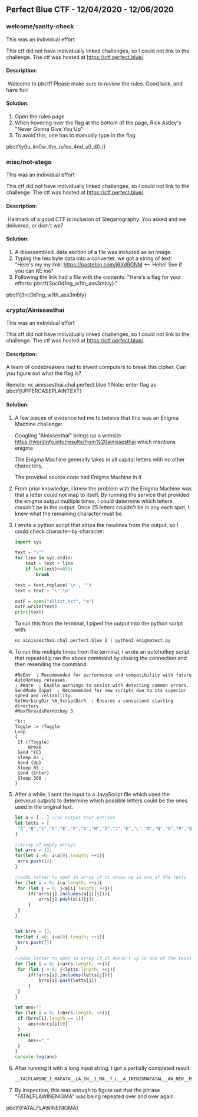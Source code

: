## Perfect Blue CTF - 12/04/2020 - 12/06/2020

### welcome/sanity-check

This was an individual effort

This ctf did not have individually linked challenges, so I could not link to the challenge. The ctf was hosted at https://ctf.perfect.blue/.

#### Description:

​	Welcome to pbctf! Please make sure to review the rules. Good luck, and have fun!

#### Solution:

1. Open the rules page
2. When hovering over the flag at the bottom of the page, Rick Astley's "Never Gonna Give You Up"
3. To avoid this, one has to manually type in the flag

pbctf{y0u_kn0w_the_ru1es_4nd_s0_d0_i}



### misc/not-stego

This was an individual effort

This ctf did not have individually linked challenges, so I could not link to the challenge. The ctf was hosted at https://ctf.perfect.blue/.

#### Description:

​	Hallmark of a good CTF is inclusion of Steganography. You asked and we delivered, or didn't we?

#### Solution:

1. A disassembled .data section of a file was included as an image. 
2. Typing the hex byte data into a converter, we got a string of text: "Here's my my link: https://pastebin.com/j6Xd9GNM  <-- Hehe! See if you can RE me"
3. Following the link had a file with the contents: "Here's a flag for your efforts: pbctf{3nc0d1ng_w1th_ass3mbly}."

pbctf{3nc0d1ng_w1th_ass3mbly}



### crypto/Ainissesthai

This was an individual effort

This ctf did not have individually linked challenges, so I could not link to the challenge. The ctf was hosted at https://ctf.perfect.blue/.

#### Description:

A team of codebreakers had to invent computers to break this cipher. Can you figure out what the flag is?

Remote: nc ainissesthai.chal.perfect.blue 1
Note: enter flag as pbctf{UPPERCASEPLAINTEXT}

#### Solution:

1. A few pieces of evidence led me to beleive that this was an Enigma Machine challenge:

   Googling "Ainissesthai" brings up a website https://wordinfo.info/results/from%20ainissesthai which mentions enigma

   The Enigma Machine generally takes in all capital letters with no other characters, 

   The provided source code had Enigma Machine in it

2. From prior knowledge, I knew the problem with the Enigma Machine was that a letter could not map to itself. By running the service that provided the enigma output multiple times, I could determine which letters *couldn't* be in the output. Once 25 letters couldn't be in any each spot, I knew what the remaining character must be. 

3. I wrote a python script that strips the newlines from the output, so I could check character-by-character:

   ```python
   import sys
   
   text = "\""
   for line in sys.stdin:
       text = text + line
       if len(text)>=899:
           break
   
   text = text.replace('\n', '')
   text = text + "\",\n"
   
   outF = open("alltxt.txt", "a")
   outF.write(text)
   print(text)
   
   ```

   To run this from the terminal, I piped the output into the python script with:

   ```bash
   nc ainissesthai.chal.perfect.blue 1 | python3 enigmatext.py
   ```

4. To run this multiple times from the terminal, I wrote an autohotkey script that repeatedly ran the above command by closing the connection and then resending the command:

   ```autohotkey
   #NoEnv  ; Recommended for performance and compatibility with future AutoHotkey releases.
   ; #Warn  ; Enable warnings to assist with detecting common errors.
   SendMode Input  ; Recommended for new scripts due to its superior speed and reliability.
   SetWorkingDir %A_ScriptDir%  ; Ensures a consistent starting directory.
   #MaxThreadsPerHotkey 3
   
   ^k::
   Toggle := !Toggle
   Loop
   {
   	If (!Toggle)
   		Break
   	Send ^{C}
   	Sleep 83 ;
   	Send {Up}
   	Sleep 83 ; 
   	Send {Enter}
   	Sleep 500 ; 
   }
   ```

5. After a while, I sent the input to a JavaScript file which used the previous outputs to determine which possible letters could be the ones used in the original text.

   ```javascript
   let a = [...] //nc output text entries
   let letts = [
   	"A","B","C","D","E","F","G","H","I","J","K","L","M","N","O","P","Q","R","S","T","U","V","W","X","Y","Z"
   ]
   
   //Array of empty arrays
   let arrs = [];
   for(let i =0; i<a[0].length; ++i){
   	arrs.push([])
   }
   
   //adds letter to spot in array if it shows up in one of the texts
   for (let i = 0; i<a.length; ++i){
   	for (let j = 0; j<a[i].length; ++j){
   		if(!arrs[j].includes(a[i][j])){
   			arrs[j].push(a[i][j])
   		}
   	}
   }
   
   
   let brrs = [];
   for(let i =0; i<a[0].length; ++i){
   	brrs.push([])
   }
   
   //adds letter to spot in array if it doesn't up in one of the texts
   for (let i = 0; i<arrs.length; ++i){
   	for (let j = 0; j<letts.length; ++j){
   		if(!arrs[i].includes(letts[j])){
   			brrs[i].push(letts[j])
   		}
   	}
   }
   
   let ans=""
   for (let i = 0; i<brrs.length; ++i){
   	if (brrs[i].length == 1){
   		ans+=brrs[i][0]
   	}
   	else{
   		ans+="_"
   	}
   }
   console.log(ans)
   
   ```

6. After running it with a long input string, I got a partially completed result:

   ```txt
   __TALFLAWINE_I_MAFATA__LA_IN__I_MA__T_L__A_INENIGMAFATAL__AW_NEN__M_FA_ALFLAW_NENIGMA_AT_LF_A_INE_I_MA____LFLA__NE_IGMAFA_ALFLAWINE__GMA_ATALFLA__N_NI_M_F_TALF_AW____I__AFA_A_FL_W__ENIG_A__TALF_A_IN__I_MAF_TA_FL_WIN_NIG_AFATALFLA_I_E__GMAFATALF_AW_NE_IG_A____LF_A__NENIG_AFATAL_LAW_N_NI_MA__TA__LA_INEN_GMAFATAL_LAW__EN__M__AT___LAWINENIGMA__TALFLA_I___I_M____ALFLAWINENI_MA___ALF_AWIN_NIG_AFATA__LAWINENIGM_FATALFLAW_N_NIGM___T__FLAWI__NIG__FAT_L__A__NENI_M_FATAL___W__ENI_MAFA__L_LAWINE_I_MAF_T_LF___I_E_I_MAFA_AL__A_INENIGMAF_T_LFLAWIN__IGMAFAT_L___W_NENI_MAF_T_LFL_W_NE__GMA_AT___LAWINENIGMAF_TA___A__NENI_MA_A____LA_IN___G__FA_ALFLAW_NENIG_AFAT____AWINE_IG_A_ATA_FLA__N_N_GMAFAT__FL_WINENI__AF__A_F__WINENIGM_FAT_L__AWINENIGMAFATALFLA_I__NIG__F_TA_FL_W__E_IG_A_A__L_LAWINEN_G_A_ATALF__WI_EN_GMAF_TA_FLAWI__NI_MAFATALF__W__ENIGM___T_L_LAW_NENI_MA
   ```

7. By inspection, this was enough to figure out that the phrase "FATALFLAWINENIGMA" was being repeated over and over again.

pbctf{FATALFLAWINENIGMA}